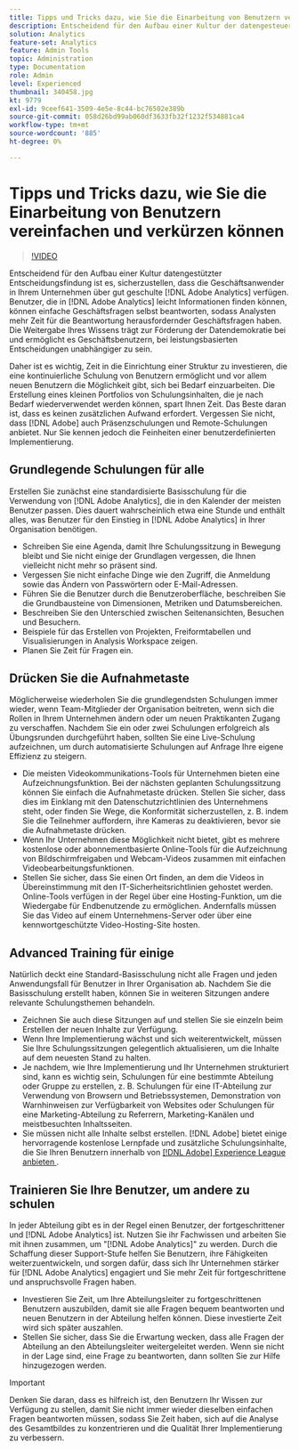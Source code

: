```yaml
---
title: Tipps und Tricks dazu, wie Sie die Einarbeitung von Benutzern vereinfachen und verkürzen können
description: Entscheidend für den Aufbau einer Kultur der datengesteuerten Entscheidungsfindung  [!DNL Adobe Analytics]  es, sicherzustellen, dass die Geschäftsbenutzer in Ihrem Unternehmen gut geschult sind. Benutzer, die problemlos Informationen in finden [!DNL Adobe Analytics]  können einfache Geschäftsfragen selbst beantworten, sodass Analysten mehr Zeit für die Beantwortung herausfordernder Geschäftsfragen haben. Die Weitergabe Ihres Wissens trägt zur Förderung der Datendemokratie bei und ermöglicht es Geschäftsbenutzern, bei leistungsbasierten Entscheidungen unabhängiger zu sein.
solution: Analytics
feature-set: Analytics
feature: Admin Tools
topic: Administration
type: Documentation
role: Admin
level: Experienced
thumbnail: 340458.jpg
kt: 9779
exl-id: 9ceef641-3509-4e5e-8c44-bc76502e389b
source-git-commit: 058d26bd99ab060df3633fb32f1232f534881ca4
workflow-type: tm+mt
source-wordcount: '885'
ht-degree: 0%

---
```


# Tipps und Tricks dazu, wie Sie die Einarbeitung von Benutzern vereinfachen und verkürzen können

>[!VIDEO](https://video.tv.adobe.com/v/340458/?quality=12&learn=on)

Entscheidend für den Aufbau einer Kultur datengestützter Entscheidungsfindung ist es, sicherzustellen, dass die Geschäftsanwender in Ihrem Unternehmen über gut geschulte [!DNL Adobe Analytics] verfügen. Benutzer, die in [!DNL Adobe Analytics] leicht Informationen finden können, können einfache Geschäftsfragen selbst beantworten, sodass Analysten mehr Zeit für die Beantwortung herausfordernder Geschäftsfragen haben. Die Weitergabe Ihres Wissens trägt zur Förderung der Datendemokratie bei und ermöglicht es Geschäftsbenutzern, bei leistungsbasierten Entscheidungen unabhängiger zu sein.

Daher ist es wichtig, Zeit in die Einrichtung einer Struktur zu investieren, die eine kontinuierliche Schulung von Benutzern ermöglicht und vor allem neuen Benutzern die Möglichkeit gibt, sich bei Bedarf einzuarbeiten. Die Erstellung eines kleinen Portfolios von Schulungsinhalten, die je nach Bedarf wiederverwendet werden können, spart Ihnen Zeit. Das Beste daran ist, dass es keinen zusätzlichen Aufwand erfordert. Vergessen Sie nicht, dass [!DNL Adobe] auch Präsenzschulungen und Remote-Schulungen anbietet. Nur Sie kennen jedoch die Feinheiten einer benutzerdefinierten Implementierung.


## Grundlegende Schulungen für alle

Erstellen Sie zunächst eine standardisierte Basisschulung für die Verwendung von [!DNL Adobe Analytics], die in den Kalender der meisten Benutzer passen. Dies dauert wahrscheinlich etwa eine Stunde und enthält alles, was Benutzer für den Einstieg in [!DNL Adobe Analytics] in Ihrer Organisation benötigen.

* Schreiben Sie eine Agenda, damit Ihre Schulungssitzung in Bewegung bleibt und Sie nicht einige der Grundlagen vergessen, die Ihnen vielleicht nicht mehr so präsent sind.
* Vergessen Sie nicht einfache Dinge wie den Zugriff, die Anmeldung sowie das Ändern von Passwörtern oder E-Mail-Adressen.
* Führen Sie die Benutzer durch die Benutzeroberfläche, beschreiben Sie die Grundbausteine von Dimensionen, Metriken und Datumsbereichen.
* Beschreiben Sie den Unterschied zwischen Seitenansichten, Besuchen und Besuchern.
* Beispiele für das Erstellen von Projekten, Freiformtabellen und Visualisierungen in Analysis Workspace zeigen.
* Planen Sie Zeit für Fragen ein.

## Drücken Sie die Aufnahmetaste

Möglicherweise wiederholen Sie die grundlegendsten Schulungen immer wieder, wenn Team-Mitglieder der Organisation beitreten, wenn sich die Rollen in Ihrem Unternehmen ändern oder um neuen Praktikanten Zugang zu verschaffen. Nachdem Sie ein oder zwei Schulungen erfolgreich als Übungsrunden durchgeführt haben, sollten Sie eine Live-Schulung aufzeichnen, um durch automatisierte Schulungen auf Anfrage Ihre eigene Effizienz zu steigern.

* Die meisten Videokommunikations-Tools für Unternehmen bieten eine Aufzeichnungsfunktion. Bei der nächsten geplanten Schulungssitzung können Sie einfach die Aufnahmetaste drücken. Stellen Sie sicher, dass dies im Einklang mit den Datenschutzrichtlinien des Unternehmens steht, oder finden Sie Wege, die Konformität sicherzustellen, z. B. indem Sie die Teilnehmer auffordern, ihre Kameras zu deaktivieren, bevor sie die Aufnahmetaste drücken.
* Wenn Ihr Unternehmen diese Möglichkeit nicht bietet, gibt es mehrere kostenlose oder abonnementbasierte Online-Tools für die Aufzeichnung von Bildschirmfreigaben und Webcam-Videos zusammen mit einfachen Videobearbeitungsfunktionen.
* Stellen Sie sicher, dass Sie einen Ort finden, an dem die Videos in Übereinstimmung mit den IT-Sicherheitsrichtlinien gehostet werden. Online-Tools verfügen in der Regel über eine Hosting-Funktion, um die Wiedergabe für Endbenutzende zu ermöglichen. Andernfalls müssen Sie das Video auf einem Unternehmens-Server oder über eine kennwortgeschützte Video-Hosting-Site hosten.

## Advanced Training für einige

Natürlich deckt eine Standard-Basisschulung nicht alle Fragen und jeden Anwendungsfall für Benutzer in Ihrer Organisation ab. Nachdem Sie die Basisschulung erstellt haben, können Sie in weiteren Sitzungen andere relevante Schulungsthemen behandeln.

* Zeichnen Sie auch diese Sitzungen auf und stellen Sie sie einzeln beim Erstellen der neuen Inhalte zur Verfügung.
* Wenn Ihre Implementierung wächst und sich weiterentwickelt, müssen Sie Ihre Schulungssitzungen gelegentlich aktualisieren, um die Inhalte auf dem neuesten Stand zu halten.
* Je nachdem, wie Ihre Implementierung und Ihr Unternehmen strukturiert sind, kann es wichtig sein, Schulungen für eine bestimmte Abteilung oder Gruppe zu erstellen, z. B. Schulungen für eine IT-Abteilung zur Verwendung von Browsern und Betriebssystemen, Demonstration von Warnhinweisen zur Verfügbarkeit von Websites oder Schulungen für eine Marketing-Abteilung zu Referrern, Marketing-Kanälen und meistbesuchten Inhaltsseiten.
* Sie müssen nicht alle Inhalte selbst erstellen. [!DNL Adobe] bietet einige hervorragende kostenlose Lernpfade und zusätzliche Schulungsinhalte, die Sie Ihren Benutzern innerhalb von [[!DNL Adobe] Experience League anbieten ](https://experienceleague.adobe.com/docs/analytics.html?lang=de).



## Trainieren Sie Ihre Benutzer, um andere zu schulen

In jeder Abteilung gibt es in der Regel einen Benutzer, der fortgeschrittener und [!DNL Adobe Analytics] ist. Nutzen Sie ihr Fachwissen und arbeiten Sie mit ihnen zusammen, um &quot;[!DNL Adobe Analytics]&quot; zu werden. Durch die Schaffung dieser Support-Stufe helfen Sie Benutzern, ihre Fähigkeiten weiterzuentwickeln, und sorgen dafür, dass sich Ihr Unternehmen stärker für [!DNL Adobe Analytics] engagiert und Sie mehr Zeit für fortgeschrittene und anspruchsvolle Fragen haben.

* Investieren Sie Zeit, um Ihre Abteilungsleiter zu fortgeschrittenen Benutzern auszubilden, damit sie alle Fragen bequem beantworten und neuen Benutzern in der Abteilung helfen können. Diese investierte Zeit wird sich später auszahlen.
* Stellen Sie sicher, dass Sie die Erwartung wecken, dass alle Fragen der Abteilung an den Abteilungsleiter weitergeleitet werden. Wenn sie nicht in der Lage sind, eine Frage zu beantworten, dann sollten Sie zur Hilfe hinzugezogen werden.

>[!IMPORTANT]
>
>Denken Sie daran, dass es hilfreich ist, den Benutzern Ihr Wissen zur Verfügung zu stellen, damit Sie nicht immer wieder dieselben einfachen Fragen beantworten müssen, sodass Sie Zeit haben, sich auf die Analyse des Gesamtbildes zu konzentrieren und die Qualität Ihrer Implementierung zu verbessern.

